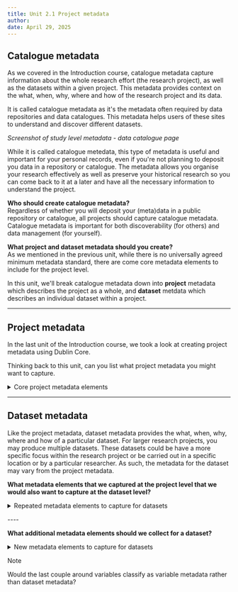 ```yaml
---
title: Unit 2.1 Project metadata
author: 
date: April 29, 2025
---
```


## Catalogue metadata

As we covered in the Introduction course, catalogue metadata capture information about the whole research effort (the research project), as well as the datasets within a given project. This metadata provides context on the what, when, why, where and how of the research project and its data.

It is called catalogue metadata as it's the metadata often required by data repositories and data catalogues. This metadata helps users of these sites to understand and discover different datasets.

_Screenshot of study level metadata - data catalogue page_

While it is called catalogue metedata, this type of metadata is useful and important for your personal records, even if you're not planning to deposit you data in a repository or catalogue. The metadata allows you organise your research effectively as well as preserve your historical research so you can come back to it at a later and have all the necessary information to understand the project.

**Who should create catalogue metadata?** <br>
Regardless of whether you will deposit your (meta)data in a public repository or catalogue, all projects should capture catalogue metadata. Catalogue metadata is important for both discoverability (for others) and data management (for yourself).

**What project and dataset metadata should you create?** <br>
As we mentioned in the previous unit, while there is no universally agreed minimum metadata standard, there are come core metadata elements to include for the project level.

In this unit, we'll break catalogue metadata down into **project** metadata which describes the project as a whole, and **dataset** metdata which describes an individual dataset within a project.

---
## Project metadata

In the last unit of the Introduction course, we took a look at creating project metadata using Dublin Core.

Thinking back to this unit, can you list what project metadata you might want to capture.

<details>
<summary>Core project metadata elements</summary>
<p></p>

- **Title**
  - the title of the research project
- **Creator**
  - the creator of the data, this could be the PI of the project
- **Subject**
  - e.g. keywords or topics
- **Description**
  - e.g. an abstract or table of contents
- **Contributor**
  - e.g. people or organisations who contributed to the research process
- **Date**
  - e.g. the date range the research was conducted, the end date of the research etc.
- **Type**
- **Format**
  - the format that the data is stored in
- **Language**
  - the language the data is stored in
- **Relation**
  - any other publications or resources that are related to the project
- **Coverage**
  - the geographical coverage of the research project as a whole

If you're working on a larger research project and you're planning to share your data, you may want to include more metadata elements, such as...

- **Funder**
  - If the research project is recieving funding, the name of the organisations providing funding
- **Publisher**
  - If the research project 
- **Access rights**
  - If the (meta)data for the research project is shared online, you need to state the access rights to the data 
- **Identifier**
  - If information about the research project and/or its data is available online, you should provide a DOI or PID to the online location

If you are depositing your data in a repository or catalogue, it is important to check the metadata requirements of those sites to ensure to capture any further metadata elements.

</details>

---

## Dataset metadata
 
Like the project metadata, dataset metadata provides the what, when, why, where and how of a particular dataset. For larger research projects, you may produce multiple datasets. These datasets could be have a more specific focus within the research project or be carried out in a specific location or by a particular researcher. As such, the metadata for the dataset may vary from the project metadata.

**What metadata elements that we captured at the project level that we would also want to capture at the dataset level?**
<p></p>
<details>
<summary>Repeated metadata elements to capture for datasets</summary>
<p></p>

- **Title**
  - the title of the dataset
- **Creator**
  - the creator of the particular dataset
- **Subject**
  - e.g. keywords or topics
- **Description**
  - e.g. a description of the dataset and what it includes
- **Contributor**
  - e.g. people or organisations who contributed to the research process
- **Date**
  - e.g. the date range of when the data for that dataset was collected
- **Type**
- **Format**
  - the format that the dataset is stored in
- **Language**
  - the language the dataset is stored in
- **Relation**
  - any other publications or resources that are related to that dataset
- **Coverage**
  - the geographical coverage of the dataset
-**Access rights**
  - the access rights of the individual dataset 

</details>
<p></p>

\----

<p></p>

**What additional metadata elements should we collect for a dataset?**

<details>
<summary>New metadata elements to capture for datasets</summary>
<p></p>

**Project**
- the project that produced the dataset

**Case quantity**
- how many cases are included in the file

**Variables**
- how many variables are included in the file

**Last Updated**
- when the dataset was last updated

</details>

>[!NOTE]
>Would the last couple around variables classify as variable metadata rather than dataset metadata?

